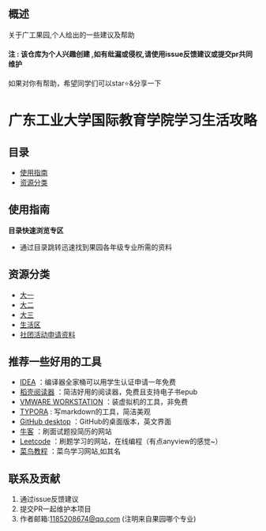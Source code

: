 ## 概述
关于广工果园,个人给出的一些建议及帮助
#### 注 : 该仓库为个人兴趣创建 ,如有纰漏或侵权,请使用issue反馈建议或提交pr共同维护
如果对你有帮助，希望同学们可以star⭐&分享一下

# 广东工业大学国际教育学院学习生活攻略
## 目录
- [使用指南](#使用指南)
- [资源分类](#资源分类)
## 使用指南
**目录快速浏览专区**
- 通过目录跳转迅速找到果园各年级专业所需的资料
## 资源分类
- [大一](./资料合辑/大一/)
- [大二](./资料合辑/大二/)
- [大三](./资料合辑/大三/)
- [生活区](./资料合辑/生活区/)
- [社团活动申请资料](./资料合辑/社团活动申请资料/)
## 推荐一些好用的工具
- [IDEA](https://www.jetbrains.com/) ：编译器全家桶可以用学生认证申请一年免费
- [稻壳阅读器](http://www.daokeyuedu.com/) ：简洁好用的阅读器，免费且支持电子书epub
- [VMWARE WORKSTATION](https://www.vmware.com/cn/products/workstation-pro/workstation-pro-evaluation.html)  ：装虚拟机的工具，非免费
- [TYPORA](https://github.com/typora) : 写markdown的工具，简洁美观
- [GitHub desktop](https://desktop.github.com/) ：GitHub的桌面版本，英文界面
- [牛客](https://www.nowcoder.com/) ：刷面试题投简历的网站
- [Leetcode](https://leetcode-cn.com/) ：刷题学习的网站，在线编程（有点anyview的感觉~）
- [菜鸟教程](https://www.runoob.com/) ：菜鸟学习网站,如其名
## 联系及贡献
1. 通过issue反馈建议
2. 提交PR一起维护本项目
3. 作者邮箱:1185208674@qq.com (注明来自果园哪个专业)
